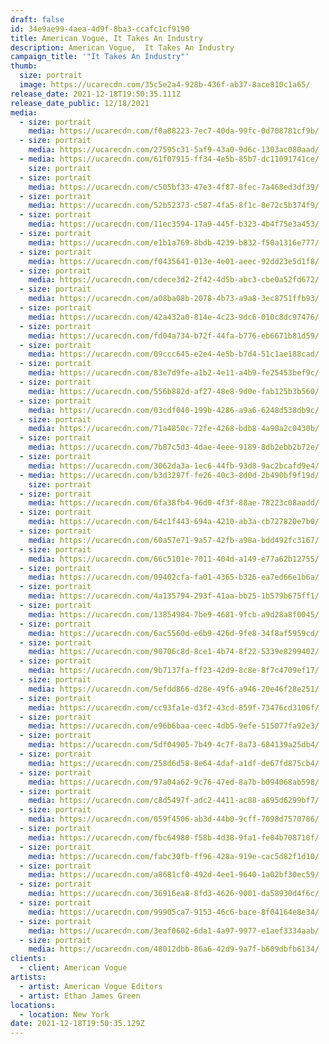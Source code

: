 ```yaml
---
draft: false
id: 34e9ae99-4aea-4d9f-8ba3-ccafc1cf9190
title: American Vogue, It Takes An Industry
description: American Vogue,  It Takes An Industry
campaign_title: '"It Takes An Industry"'
thumb:
  size: portrait
  image: https://ucarecdn.com/35c5e2a4-928b-436f-ab37-8ace810c1a65/
release_date: 2021-12-18T19:50:35.111Z
release_date_public: 12/18/2021
media:
  - size: portrait
    media: https://ucarecdn.com/f0a88223-7ec7-40da-99fc-0d708781cf9b/
  - size: portrait
    media: https://ucarecdn.com/27595c31-5af9-43a0-9d6c-1303ac080aad/
  - media: https://ucarecdn.com/61f07915-ff34-4e5b-85b7-dc11091741ce/
    size: portrait
  - size: portrait
    media: https://ucarecdn.com/c505bf33-47e3-4f87-8fec-7a468ed3df39/
  - size: portrait
    media: https://ucarecdn.com/52b52373-c587-4fa5-8f1c-8e72c5b374f9/
  - size: portrait
    media: https://ucarecdn.com/11ec3594-17a9-445f-b323-4b4f75e3a453/
  - size: portrait
    media: https://ucarecdn.com/e1b1a769-8bdb-4239-b832-f50a1316e777/
  - size: portrait
    media: https://ucarecdn.com/f0435641-013e-4e01-aeec-92dd23e5d1f8/
  - size: portrait
    media: https://ucarecdn.com/cdece3d2-2f42-4d5b-abc3-cbe0a52fd672/
  - size: portrait
    media: https://ucarecdn.com/a08ba08b-2078-4b73-a9a8-3ec8751ffb93/
  - size: portrait
    media: https://ucarecdn.com/42a432a0-814e-4c23-9dc6-010c8dc97476/
  - size: portrait
    media: https://ucarecdn.com/fd04a734-b72f-44fa-b776-eb6671b81d59/
  - size: portrait
    media: https://ucarecdn.com/09ccc645-e2e4-4e5b-b7d4-51c1ae188cad/
  - size: portrait
    media: https://ucarecdn.com/83e7d9fe-a1b2-4e11-a4b9-fe25453bef9c/
  - size: portrait
    media: https://ucarecdn.com/556b882d-af27-48e8-9d0e-fab125b3b560/
  - size: portrait
    media: https://ucarecdn.com/03cdf040-199b-4286-a9a6-6248d538db9c/
  - size: portrait
    media: https://ucarecdn.com/71a4850c-72fe-4268-bdb8-4a90a2c0430b/
  - size: portrait
    media: https://ucarecdn.com/7b87c5d3-4dae-4eee-9189-8db2ebb2b72e/
  - size: portrait
    media: https://ucarecdn.com/3062da3a-1ec6-44fb-93d8-9ac2bcafd9e4/
  - media: https://ucarecdn.com/b3d3297f-fe26-40c3-8d0d-2b490bf9f19d/
    size: portrait
  - size: portrait
    media: https://ucarecdn.com/6fa38fb4-96d0-4f3f-88ae-78223c08aadd/
  - size: portrait
    media: https://ucarecdn.com/64c1f443-694a-4210-ab3a-cb727820e7b0/
  - size: portrait
    media: https://ucarecdn.com/60a57e71-9a57-42fb-a98a-bdd492fc3167/
  - size: portrait
    media: https://ucarecdn.com/66c5101e-7011-404d-a149-e77a62b12755/
  - size: portrait
    media: https://ucarecdn.com/09402cfa-fa01-4365-b326-ea7ed66e1b6a/
  - size: portrait
    media: https://ucarecdn.com/4a135794-293f-41aa-bb25-1b579b675ff1/
  - size: portrait
    media: https://ucarecdn.com/13854984-7be9-4681-9fcb-a9d28a8f0045/
  - size: portrait
    media: https://ucarecdn.com/6ac5560d-e6b9-426d-9fe8-34f8af5959cd/
  - size: portrait
    media: https://ucarecdn.com/90706c8d-8ce1-4b74-8f22-5339e8299402/
  - size: portrait
    media: https://ucarecdn.com/9b7137fa-ff23-42d9-8c8e-8f7c4709ef17/
  - size: portrait
    media: https://ucarecdn.com/5efdd866-d28e-49f6-a946-20e46f28e251/
  - size: portrait
    media: https://ucarecdn.com/cc93fa1e-d3f2-43cd-859f-73476cd3106f/
  - size: portrait
    media: https://ucarecdn.com/e96b6baa-ceec-4db5-9efe-515077fa92e3/
  - size: portrait
    media: https://ucarecdn.com/5df04905-7b49-4c7f-8a73-684139a25db4/
  - size: portrait
    media: https://ucarecdn.com/258d6d58-8e64-4daf-a1df-de67fd875cb4/
  - size: portrait
    media: https://ucarecdn.com/97a04a62-9c76-47ed-8a7b-b094068ab598/
  - size: portrait
    media: https://ucarecdn.com/c8d5497f-adc2-4411-ac88-a895d6299bf7/
  - size: portrait
    media: https://ucarecdn.com/059f4506-ab3d-44b0-9cff-7098d7570786/
  - size: portrait
    media: https://ucarecdn.com/fbc64980-f58b-4d38-9fa1-fe04b708710f/
  - size: portrait
    media: https://ucarecdn.com/fabc30fb-ff96-428a-919e-cac5d82f1d10/
  - size: portrait
    media: https://ucarecdn.com/a8681cf0-492d-4ee1-9640-1a02bf30ec59/
  - size: portrait
    media: https://ucarecdn.com/36916ea8-8fd3-4626-9001-da58930d4f6c/
  - size: portrait
    media: https://ucarecdn.com/99905ca7-9153-46c6-bace-8f04164e8e34/
  - size: portrait
    media: https://ucarecdn.com/3eaf0602-6da1-4a97-9977-e1aef3334aab/
  - size: portrait
    media: https://ucarecdn.com/48012dbb-86a6-42d9-9a7f-b609dbfb6134/
clients:
  - client: American Vogue
artists:
  - artist: American Vogue Editors
  - artist: Ethan James Green
locations:
  - location: New York
date: 2021-12-18T19:50:35.129Z
---
```


